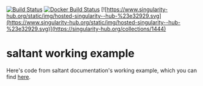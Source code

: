 [![Build Status](https://travis-ci.com/saltant-org/saltant-working-example.svg?branch=master)](https://travis-ci.com/saltant-org/saltant-working-example)
[![Docker Build Status](https://img.shields.io/docker/build/saltant/saltant-working-example.svg)](https://hub.docker.com/r/saltant/saltant-working-example/)
[![https://www.singularity-hub.org/static/img/hosted-singularity--hub-%23e32929.svg](https://www.singularity-hub.org/static/img/hosted-singularity--hub-%23e32929.svg)](https://singularity-hub.org/collections/1444)

# saltant working example

Here's code from saltant documentation's working example, which you can
find [here](https://saltant.readthedocs.io/en/latest/using/working-example.html).

